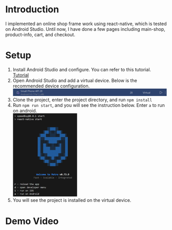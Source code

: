# Introduction
I implemented an online shop frame work using react-native, which is tested on Android Studio. Until now, I have done a few pages including main-shop, product-info, cart, and checkout.
# Setup
1. Install Android Studio and configure. You can refer to this tutorial. [Tutorial](https://reactnative.dev/docs/set-up-your-environment)
2. Open Android Studio and add a virtual device. Below is the recommended device configuration. ![image](ReadmeImg/configure.png)
3. Clone the project, enter the project directory, and run `npm install`
4. Run `npm run start`, and you will see the instruction below. Enter `a` to run on android.<br/><img src="ReadmeImg/npm_run_start.png" alt="image" width="200"/>
5. You will see the project is installed on the virtual device.
# Demo Video

   
